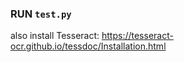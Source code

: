 ### RUN `test.py`

also install Tesseract: https://tesseract-ocr.github.io/tessdoc/Installation.html

